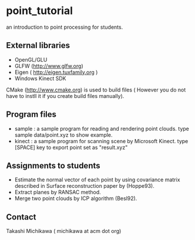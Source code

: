 point_tutorial
==============

an introduction to point processing for students.

External libraries 
------------------
- OpenGL/GLU
- GLFW (http://www.glfw.org)
- Eigen ( http://eigen.tuxfamily.org ) 
- Windows Kinect SDK


CMake (http://www.cmake.org) is used to build files ( However you do not have to instll it if you create build files manually). 

Program files
-------------
- sample : a sample program for reading and rendering point clouds. type sample data/point.xyz to show example.
- kinect : a sample program for scanning scene by Microsoft Kinect. type [SPACE] key to export point set as "result.xyz"

Assignments to students 
-----------------------
- Estimate the normal vector of each point by using covariance matrix described in Surface reconstruction paper by (Hoppe93).
- Extract planes by RANSAC method. 
- Merge two point clouds by ICP algorithm (Besl92).

Contact
-------
Takashi Michikawa ( michikawa at acm dot org) 
